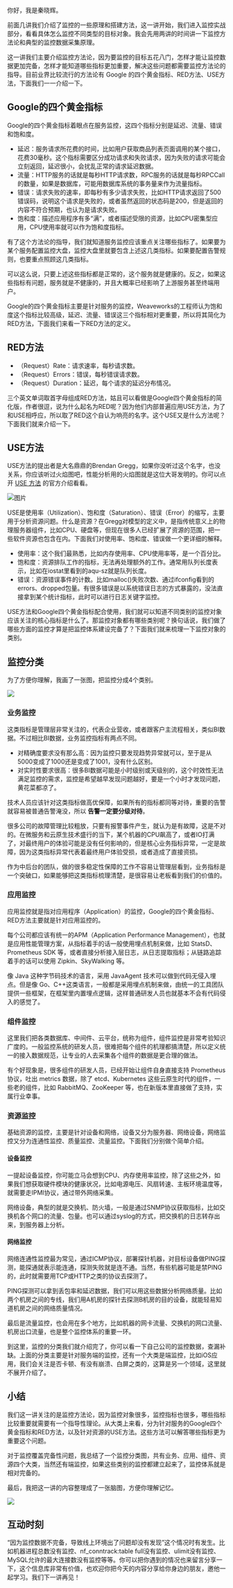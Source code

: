 你好，我是秦晓辉。

前面几讲我们介绍了监控的一些原理和搭建方法，这一讲开始，我们进入监控实战部分，看看具体怎么监控不同类型的目标对象。我会先用两讲的时间讲一下监控方法论和典型的监控数据采集原理。

这一讲我们主要介绍监控方法论，因为要监控的目标五花八门，怎样才能让监控数据更加完备，怎样才能知道哪些指标更加重要，解决这些问题都需要监控方法论的指导。目前业界比较流行的方法论有 Google 的四个黄金指标、RED方法、USE方法，下面我们一一介绍一下。

## Google的四个黄金指标

Google的四个黄金指标着眼点在服务监控，这四个指标分别是延迟、流量、错误和饱和度。

- 延迟：服务请求所花费的时间，比如用户获取商品列表页面调用的某个接口，花费30毫秒。这个指标需要区分成功请求和失败请求，因为失败的请求可能会立刻返回，延迟很小，会扰乱正常的请求延迟数据。
- 流量：HTTP服务的话就是每秒HTTP请求数，RPC服务的话就是每秒RPCCall的数量，如果是数据库，可能用数据库系统的事务量来作为流量指标。
- 错误：请求失败的速率，即每秒有多少请求失败，比如HTTP请求返回了500错误码，说明这个请求是失败的，或者虽然返回的状态码是200，但是返回的内容不符合预期，也认为是请求失败。
- 饱和度：描述应用程序有多“满”，或者描述受限的资源，比如CPU密集型应用，CPU使用率就可以作为饱和度指标。

有了这个方法论的指导，我们就知道服务监控应该重点关注哪些指标了。如果要为某个服务配置监控大盘，监控大盘里就要包含上述这几类指标。如果要配置告警规则，也要重点照顾这几类指标。

可以这么说，只要上述这些指标都是正常的，这个服务就是健康的。反之，如果这些指标有问题，服务就是不健康的，并且大概率已经影响了上游服务甚至终端用户。

Google的四个黄金指标主要是针对服务的监控，Weaveworks的工程师认为饱和度这个指标比较高级，延迟、流量、错误这三个指标相对更重要，所以将其简化为RED方法，下面我们来看一下RED方法的定义。

## RED方法

- （Request）Rate：请求速率，每秒请求数。
- （Request）Errors：错误，每秒错误请求数。
- （Request）Duration：延迟，每个请求的延迟分布情况。

三个英文单词取首字母组成RED方法，姑且可以看做是Google四个黄金指标的简化版，作者很逗，说为什么起名为RED呢？因为他们内部普遍应用USE方法，为了和USE相呼应，所以取了RED这个自认为响亮的名字。这个USE又是什么方法呢？下面我们就来介绍一下。

## USE方法

USE方法的提出者是大名鼎鼎的Brendan Gregg，如果你没听过这个名字，也没关系，你应该听过火焰图吧，性能分析用的火焰图就是这位大哥发明的。你可以点开 [USE 方法](https://www.brendangregg.com/usemethod.html) 的官方介绍看看。

![图片](https://static001.geekbang.org/resource/image/8f/73/8f5c3de1e0d1873bacb68a5748deef73.jpg?wh=1192x469)

USE是使用率（Utilization）、饱和度（Saturation）、错误（Error）的缩写，主要用于分析资源问题。什么是资源？在Gregg对模型的定义中，是指传统意义上的物理服务器组件，比如CPU、硬盘等，但现在很多人已经扩展了资源的范围，把一些软件资源也包含在内。下面我们对使用率、饱和度、错误做一个更详细的解释。

- 使用率：这个我们最熟悉，比如内存使用率、CPU使用率等，是一个百分比。
- 饱和度：资源排队工作的指标，无法再处理额外的工作。通常用队列长度表示，比如在iostat里看到的aqu-sz就是队列长度。
- 错误：资源错误事件的计数。比如malloc()失败次数、通过ifconfig看到的errors、dropped包量。有很多错误是以系统错误日志的方式暴露的，没法直接拿到某个统计指标，此时可以进行日志关键字监控。

USE方法和Google四个黄金指标配合使用，我们就可以知道不同类别的监控对象应该关注的核心指标是什么了。那监控对象都有哪些类别呢？换句话说，我们做了哪些方面的监控才算是把监控体系建设完备了？下面我们就来梳理一下监控对象的类别。

## 监控分类

为了方便你理解，我画了一张图，把监控分成4个类别。

![](https://static001.geekbang.org/resource/image/0f/32/0f6091c107b263bcd481c278d821ee32.jpg?wh=3038x1850)

### 业务监控

这类指标是管理层非常关注的，代表企业营收，或者跟客户主流程相关，类似BI数据。不过相比BI数据，业务监控指标有两点不同。

- 对精确度要求没有那么高：因为监控只要发现趋势异常就可以，至于是从5000变成了1000还是变成了1001，没有什么区别。
- 对实时性要求很高：很多BI数据可能是小时级别或天级别的，这个时效性无法满足监控的需求，监控是希望越早发现问题越好，要是一个小时才发现问题，黄花菜都凉了。

技术人员应该针对这类指标做高优保障，如果所有的指标都同等对待，重要的告警就容易被普通告警淹没，所以 **告警一定要分级对待**。

很多公司的故障管理比较粗放，只要有报警事件产生，就认为是有故障，这是不对的。在微服务和云原生技术盛行的当下，某个机器的CPU飙高了，或者IO打满了，对最终用户的体验可能是没有任何影响的，但是核心业务指标异常，一定是故障，因为这类指标异常代表着最终用户体验受损，或者造成了直接资损。

作为中后台的团队，做的很多稳定性保障的工作不容易让管理层看到，业务指标是一个突破口，如果能够把这类指标梳理清楚，是很容易让老板看到我们的价值的。

### 应用监控

应用监控就是指对应用程序（Application）的监控，Google的四个黄金指标、RED方法主要就是针对应用监控的。

每个公司都应该有统一的APM（Application Performance Management），也就是应用性能管理方案，从指标着手的话一般使用埋点机制来做，比如 StatsD、Prometheus SDK 等，或者直接分析接入层日志，从日志提取指标；从链路追踪着手的话可以使用 Zipkin、SkyWalking 等。

像 Java 这种字节码技术的语言，采用 JavaAgent 技术可以做到代码无侵入埋点。但是像 Go、C++这类语言，一般都是采用埋点机制来做，由统一的工具团队提供一些框架，在框架里内置埋点逻辑，这样普通研发人员也就基本不会有代码侵入的感觉了。

### 组件监控

这里我们把各类数据库、中间件、云平台，统称为组件，组件监控是非常考验知识广度的。一般监控系统的研发人员，很难把每个组件的机理都搞清楚，所以定义统一的接入数据规范，让专业的人去采集各个组件的数据是更合理的做法。

有个好现象是，很多组件的研发人员，已经开始让组件自身直接支持 Prometheus 协议，吐出 metrics 数据，除了 etcd、Kubernetes 这些云原生时代的组件，一些老的组件，比如 RabbitMQ、ZooKeeper 等，也在新版本里直接做了支持，实属行业幸事。

### 资源监控

基础资源的监控，主要是针对设备和网络，设备又分为服务器、网络设备，网络监控又分为连通性监控、质量监控、流量监控。下面我们分别做个简单介绍。

#### 设备监控

一提起设备监控，你可能立马会想到CPU、内存使用率监控，除了这些之外，如果我们想获取硬件模块的健康状况，比如电源电压、风扇转速、主板环境温度等，就需要走IPMI协议，通过带外网络采集。

网络设备，典型的就是交换机、防火墙，一般是通过SNMP协议获取指标，比如交换机各个网口的流量、包量。也可以通过syslog的方式，把交换机的日志转存出来，到服务器上分析。

#### 网络监控

网络连通性监控最为常见，通过ICMP协议，部署探针机器，对目标设备做PING探测，能探通就表示能连通，探测失败就是连不通。当然，有些机器可能是禁PING的，此时就需要用TCP或HTTP之类的协议去探测了。

PING探测可以拿到丢包率和延迟数据，我们可以用这些数据分析网络质量。比如两个机房之间的专线，我们用A机房的探针去探测B机房的目的设备，就能轻易知道机房之间的网络质量情况。

最后是流量监控，也会用在多个地方，比如机器的网卡流量、交换机的网口流量、机房出口流量，也是整个监控体系的重要一环。

到这里，监控的分类我们就介绍完了，你可以看一下自己公司的监控数据，查漏补缺。上面的分类主要是针对服务端的监控，还有一个大类是端监控，比如iOS应用，我们会关注是否卡顿、有没有崩溃、白屏之类的，这算是另一个领域，这里就不展开介绍了。

## 小结

我们这一讲关注的是监控方法论，因为监控对象很多，监控指标也很多，哪些指标比较重要就需要有一个指导性理论。从大类上来看，分为针对服务的Google四个黄金指标和RED方法，以及针对资源的USE方法。这些方法可以解答哪些指标更为重要这个问题。

对于监控覆盖完备性问题，我总结了一个监控分类图，共有业务、应用、组件、资源四个大类，当然还有端监控，如果这些类别的监控都建立起来了，监控体系就是相对完备的。

最后，我把这一讲的内容整理成了一张脑图，方便你理解记忆。

![](https://static001.geekbang.org/resource/image/2y/78/2yy1d9787ac328fc1c245f4dae0dfb78.png?wh=4240x2977)

## 互动时刻

“因为监控数据不完备，导致线上环境出了问题却没有发现”这个情况时有发生。比如机器进程总数没有监控、nf\_conntrack:table full没有监控、ulimit没有监控、MySQL允许的最大连接数没有监控等等。你可以把你遇到的情况也来留言分享一下，这个信息库非常有价值，也欢迎你把今天的内容分享给你身边的朋友，邀他一起学习。我们下一讲再见！